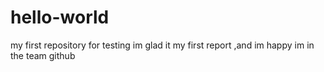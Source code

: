# hello-world
my first repository for testing
im glad it my first report ,and im happy im in the team github
